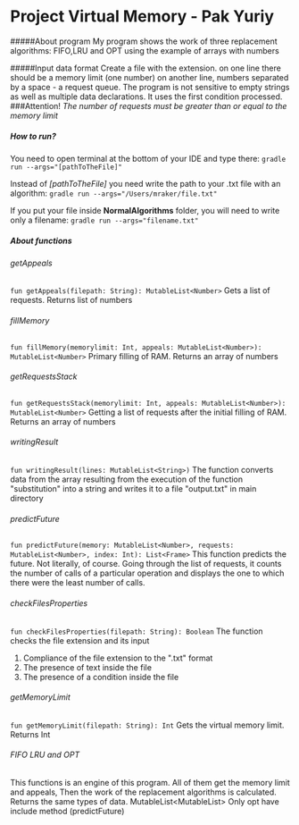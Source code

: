 # Project Virtual Memory - Pak Yuriy

#####About program
My program shows the work of three replacement algorithms: FIFO,LRU 
and OPT using the example of arrays with numbers

#####Input data format
Create a file with the extension. on one line there should be a memory limit (one number) on another line, numbers separated by a space - a request queue. 
The program is not sensitive to empty strings as well as multiple data declarations. 
It uses the first condition processed. 
###Attention! 
*The number of requests must be greater than or equal to the memory limit*

##### How to run?
You need to open terminal at the bottom of your IDE and type
there: 
`gradle run --args="[pathToTheFile]"`

Instead of *[pathToTheFile]* you need write the path to your .txt file 
with an algorithm: `gradle run --args="/Users/mraker/file.txt"`

If you put your file inside **NormalAlgorithms** folder, you will
need to write only a filename: `gradle run --args="filename.txt"`

##### About functions

###### getAppeals
`fun getAppeals(filepath: String): MutableList<Number>`
Gets a list of requests. Returns list of numbers

###### fillMemory
`fun fillMemory(memorylimit: Int, appeals: MutableList<Number>): MutableList<Number>`
Primary filling of RAM. Returns an array of numbers

###### getRequestsStack
`fun getRequestsStack(memorylimit: Int, appeals: MutableList<Number>): MutableList<Number>`
Getting a list of requests after the initial filling of RAM. Returns an array of numbers

###### writingResult
`fun writingResult(lines: MutableList<String>)`
The function converts data from the array resulting from the execution of the function "substitution" 
into a string and writes it to a file "output.txt" in main directory

###### predictFuture
`fun predictFuture(memory: MutableList<Number>, requests: MutableList<Number>, index: Int): List<Frame>`
This function predicts the future. Not literally, of course. Going through the list of requests, 
it counts the number of calls of a particular operation 
and displays the one to which there were the least number of calls.

###### checkFilesProperties
`fun checkFilesProperties(filepath: String): Boolean`
The function checks the file extension and its input
1. Compliance of the file extension to the ".txt" format
2. The presence of text inside the file
3. The presence of a condition inside the file

###### getMemoryLimit
`fun getMemoryLimit(filepath: String): Int`
Gets the virtual memory limit. Returns Int



###### FIFO LRU and OPT
This functions is an engine of this program.
All of them get the memory limit and appeals, Then the work of the replacement algorithms is calculated.
Returns the same types of data. MutableList<MutableList<Number>>
Only opt have include method (predictFuture)
